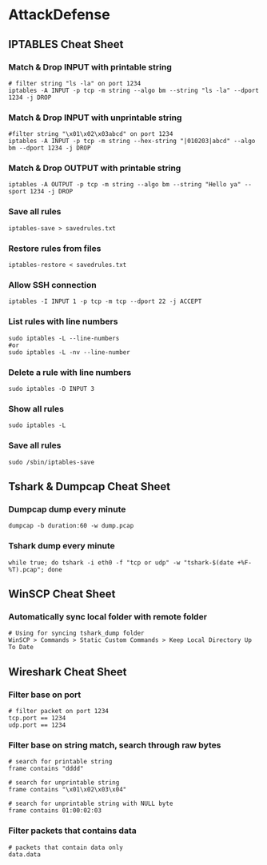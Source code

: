 # AttackDefense

## IPTABLES Cheat Sheet

### Match & Drop INPUT with printable string

```
# filter string "ls -la" on port 1234
iptables -A INPUT -p tcp -m string --algo bm --string "ls -la" --dport 1234 -j DROP
```

### Match & Drop INPUT with unprintable string

```
#filter string "\x01\x02\x03abcd" on port 1234
iptables -A INPUT -p tcp -m string --hex-string "|010203|abcd" --algo bm --dport 1234 -j DROP
```

### Match & Drop OUTPUT with printable string
```
iptables -A OUTPUT -p tcp -m string --algo bm --string "Hello ya" --sport 1234 -j DROP
```

### Save all rules
```
iptables-save > savedrules.txt
```

### Restore rules from files
```
iptables-restore < savedrules.txt
```
### Allow SSH connection

```
iptables -I INPUT 1 -p tcp -m tcp --dport 22 -j ACCEPT
```

### List rules with line numbers

```
sudo iptables -L --line-numbers
#or
sudo iptables -L -nv --line-number
```

### Delete a rule with line numbers

```
sudo iptables -D INPUT 3
```
### Show all rules

```
sudo iptables -L
```
### Save all rules

```
sudo /sbin/iptables-save
```

## Tshark & Dumpcap Cheat Sheet

### Dumpcap dump every minute

```
dumpcap -b duration:60 -w dump.pcap
```

### Tshark dump every minute
```
while true; do tshark -i eth0 -f "tcp or udp" -w "tshark-$(date +%F-%T).pcap"; done                                                      
```

## WinSCP Cheat Sheet

### Automatically sync local folder with remote folder

```
# Using for syncing tshark_dump folder
WinSCP > Commands > Static Custom Commands > Keep Local Directory Up To Date
```

## Wireshark Cheat Sheet

### Filter base on port
```
# filter packet on port 1234
tcp.port == 1234
udp.port == 1234
```

### Filter base on string match, search through raw bytes

```
# search for printable string
frame contains "dddd"

# search for unprintable string
frame contains "\x01\x02\x03\x04"

# search for unprintable string with NULL byte
frame contains 01:00:02:03
```

### Filter packets that contains data

```
# packets that contain data only
data.data
```


